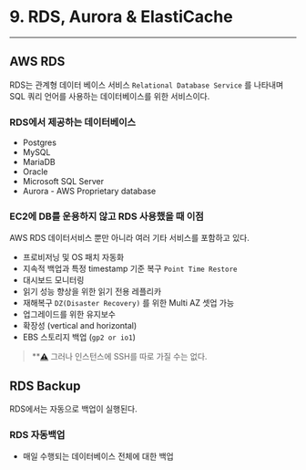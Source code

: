 # 

# 9. **RDS, Aurora & ElastiCache**

---

## AWS RDS

RDS는 관계형 데이터 베이스 서비스 `Relational Database Service` 를 나타내며 SQL 쿼리 언어를 사용하는 데이터베이스를 위한 서비스이다.

### RDS에서 제공하는 데이터베이스

- Postgres
- MySQL
- MariaDB
- Oracle
- Microsoft SQL Server
- Aurora - AWS Proprietary database

### EC2에 DB를 운용하지 않고 RDS 사용했을 때 이점

AWS RDS 데이터서비스 뿐만 아니라 여러 기타 서비스를 포함하고 있다. 

- 프로비저닝 및 OS 패치 자동화
- 지속적 백업과 특정 timestamp 기준 복구 `Point Time Restore`
- 대시보드 모니터링
- 읽기 성능 향상을 위한 읽기 전용 레플리카
- 재해복구 `DZ(Disaster Recovery)` 를 위한 Multi AZ 셋업 가능
- 업그레이드를 위한 유지보수
- 확장성 (vertical and horizontal)
- EBS 스토리지 백업 (`gp2 or io1`)

> ****[⚠️](https://emojipedia.org/warning/)** 그러나 인스턴스에 SSH를 따로 가질 수는 없다.
> 

## RDS Backup

RDS에서는 자동으로 백업이 실행된다.

### RDS 자동백업

- 매일 수행되는 데이터베이스 전체에 대한 백업

